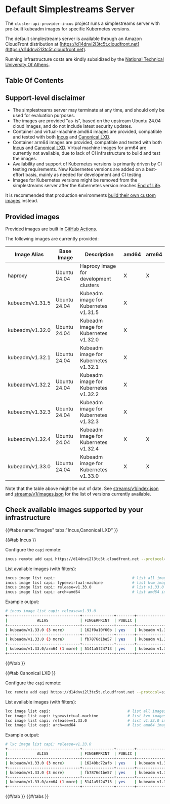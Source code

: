 # Default Simplestreams Server

The `cluster-api-provider-incus` project runs a simplestreams server with pre-built kubeadm images for specific Kubernetes versions.

The default simplestreams server is available through an Amazon CloudFront distribution at [https://d14dnvi2l3tc5t.cloudfront.net](https://d14dnvi2l3tc5t.cloudfront.net).

Running infrastructure costs are kindly subsidized by the [National Technical University Of Athens].

## Table Of Contents

<!-- toc -->

## Support-level disclaimer

- The simplestreams server may terminate at any time, and should only be used for evaluation purposes.
- The images are provided "as-is", based on the upstream Ubuntu 24.04 cloud images, and do not include latest security updates.
- Container and virtual-machine amd64 images are provided, compatible and tested with both [Incus] and [Canonical LXD].
- Container arm64 images are provided, compatible and tested with both [Incus] and [Canonical LXD]. Virtual machine images for arm64 are currently not available, due to lack of CI infrastructure to build and test the images.
- Availability and support of Kubernetes versions is primarily driven by CI testing requirements. New Kubernetes versions are added on a best-effort basis, mainly as needed for development and CI testing.
- Images for Kubernetes versions might be removed from the simplestreams server after the Kubernetes version reaches [End of Life](https://kubernetes.io/releases/patch-releases/#support-period).

It is recommended that production environments [build their own custom images](../howto/images/index.md) instead.

## Provided images

Provided images are built in [GitHub Actions](https://github.com/lxc/cluster-api-provider-incus/actions/workflows/build-kubeadm-images.yml).

The following images are currently provided:

| Image Alias | Base Image | Description | amd64 | arm64 |
|-|-|-|-|-|
| haproxy | Ubuntu 24.04 | Haproxy image for development clusters | X | X |
| kubeadm/v1.31.5 | Ubuntu 24.04 | Kubeadm image for Kubernetes v1.31.5 | X | |
| kubeadm/v1.32.0 | Ubuntu 24.04 | Kubeadm image for Kubernetes v1.32.0 | X | |
| kubeadm/v1.32.1 | Ubuntu 24.04 | Kubeadm image for Kubernetes v1.32.1 | X | |
| kubeadm/v1.32.2 | Ubuntu 24.04 | Kubeadm image for Kubernetes v1.32.2 | X | |
| kubeadm/v1.32.3 | Ubuntu 24.04 | Kubeadm image for Kubernetes v1.32.3 | X | |
| kubeadm/v1.32.4 | Ubuntu 24.04 | Kubeadm image for Kubernetes v1.32.4 | X | X |
| kubeadm/v1.33.0 | Ubuntu 24.04 | Kubeadm image for Kubernetes v1.33.0 | X | X |

Note that the table above might be out of date. See [streams/v1/index.json] and [streams/v1/images.json] for the list of versions currently available.

## Check available images supported by your infrastructure

{{#tabs name:"images" tabs:"Incus,Canonical LXD" }}

{{#tab Incus }}

Configure the `capi` remote:

```bash
incus remote add capi https://d14dnvi2l3tc5t.cloudfront.net --protocol=simplestreams
```

List available images (with filters):

```bash
incus image list capi:                                  # list all images
incus image list capi: type=virtual-machine             # list kvm images
incus image list capi: release=v1.33.0                  # list v1.33.0 images
incus image list capi: arch=amd64                       # list amd64 images
```

Example output:

```bash
# incus image list capi: release=v1.33.0
+--------------------------------+--------------+--------+--------------------------------------+--------------+-----------------+------------+-----------------------+
|             ALIAS              | FINGERPRINT  | PUBLIC |             DESCRIPTION              | ARCHITECTURE |      TYPE       |    SIZE    |      UPLOAD DATE      |
+--------------------------------+--------------+--------+--------------------------------------+--------------+-----------------+------------+-----------------------+
| kubeadm/v1.33.0 (3 more)       | 162f0a10f60b | yes    | kubeadm v1.33.0 amd64 (202505101746) | x86_64       | VIRTUAL-MACHINE | 1076.20MiB | 2025/05/10 03:00 EEST |
+--------------------------------+--------------+--------+--------------------------------------+--------------+-----------------+------------+-----------------------+
| kubeadm/v1.33.0 (3 more)       | fb7876d1be57 | yes    | kubeadm v1.33.0 amd64 (202505101747) | x86_64       | CONTAINER       | 683.60MiB  | 2025/05/10 03:00 EEST |
+--------------------------------+--------------+--------+--------------------------------------+--------------+-----------------+------------+-----------------------+
| kubeadm/v1.33.0/arm64 (1 more) | 5141a5f24713 | yes    | kubeadm v1.33.0 arm64 (202505101748) | aarch64      | CONTAINER       | 664.60MiB  | 2025/05/10 03:00 EEST |
+--------------------------------+--------------+--------+--------------------------------------+--------------+-----------------+------------+-----------------------+
```

{{#/tab }}

{{#tab Canonical LXD }}

Configure the `capi` remote:

```bash
lxc remote add capi https://d14dnvi2l3tc5t.cloudfront.net --protocol=simplestreams
```

List available images (with filters):

```bash
lxc image list capi:                                  # list all images
lxc image list capi: type=virtual-machine             # list kvm images
lxc image list capi: release=v1.33.0                  # list v1.33.0 images
lxc image list capi: arch=amd64                       # list amd64 images
```

Example output:

```bash
# lxc image list capi: release=v1.33.0
+--------------------------------+--------------+--------+--------------------------------------+--------------+-----------------+------------+-------------------------------+
|             ALIAS              | FINGERPRINT  | PUBLIC |             DESCRIPTION              | ARCHITECTURE |      TYPE       |    SIZE    |          UPLOAD DATE          |
+--------------------------------+--------------+--------+--------------------------------------+--------------+-----------------+------------+-------------------------------+
| kubeadm/v1.33.0 (3 more)       | 16240bc72afb | yes    | kubeadm v1.33.0 amd64 (202505031313) | x86_64       | VIRTUAL-MACHINE | 1064.22MiB | May 3, 2025 at 12:00am (UTC)  |
+--------------------------------+--------------+--------+--------------------------------------+--------------+-----------------+------------+-------------------------------+
| kubeadm/v1.33.0 (3 more)       | fb7876d1be57 | yes    | kubeadm v1.33.0 amd64 (202505101747) | x86_64       | CONTAINER       | 683.60MiB  | May 10, 2025 at 12:00am (UTC) |
+--------------------------------+--------------+--------+--------------------------------------+--------------+-----------------+------------+-------------------------------+
| kubeadm/v1.33.0/arm64 (1 more) | 5141a5f24713 | yes    | kubeadm v1.33.0 arm64 (202505101748) | aarch64      | CONTAINER       | 664.60MiB  | May 10, 2025 at 12:00am (UTC) |
+--------------------------------+--------------+--------+--------------------------------------+--------------+-----------------+------------+-------------------------------+
```

{{#/tab }}
{{#/tabs }}

<!-- links -->
[National Technical University Of Athens]: https://ntua.gr/en
[Incus]: https://linuxcontainers.org/incus/docs/main/
[Canonical LXD]: https://canonical-lxd.readthedocs-hosted.com/en/
[streams/v1/index.json]: https://d14dnvi2l3tc5t.cloudfront.net/streams/v1/index.json
[streams/v1/images.json]: https://d14dnvi2l3tc5t.cloudfront.net/streams/v1/images.json
